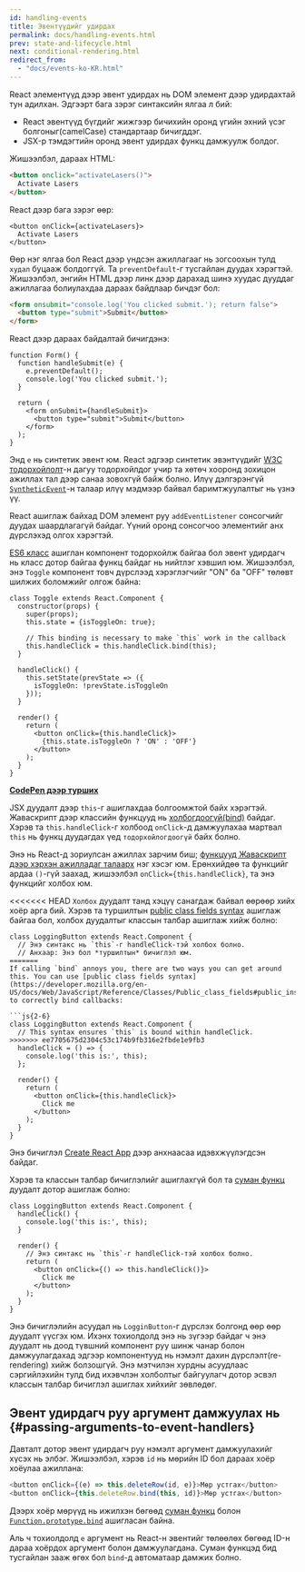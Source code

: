 ```yaml
---
id: handling-events
title: Эвентүүдийг удирдах
permalink: docs/handling-events.html
prev: state-and-lifecycle.html
next: conditional-rendering.html
redirect_from:
  - "docs/events-ko-KR.html"
---
```


React элементүүд дээр эвент удирдах нь DOM элемент дээр удирдахтай тун адилхан. Эдгээрт бага зэрэг синтаксийн ялгаа л бий:

* React эвентүүд бүгдийг жижгээр бичихийн оронд үгийн эхний үсэг болгоныг(camelCase) стандартаар бичигддэг.
* JSX-р тэмдэгтийн оронд эвент удирдах функц дамжуулж болдог.

Жишээлбэл, дараах HTML:

```html
<button onclick="activateLasers()">
  Activate Lasers
</button>
```

React дээр бага зэрэг өөр:


```js{1}
<button onClick={activateLasers}>
  Activate Lasers
</button>
```

Өөр нэг ялгаа бол React дээр үндсэн ажиллагааг нь зогсоохын тулд `худал` буцааж болдоггүй. Та `preventDefault`-г тусгайлан дуудах хэрэгтэй. Жишээлбэл, энгийн HTML дээр линк дээр дарахад шинэ хуудас дууддаг ажиллагаа болиулахдаа дараах байдлаар бичдэг бол:

```html
<form onsubmit="console.log('You clicked submit.'); return false">
  <button type="submit">Submit</button>
</form>
```

React дээр дараах байдалтай бичигдэнэ:

```js{3}
function Form() {
  function handleSubmit(e) {
    e.preventDefault();
    console.log('You clicked submit.');
  }

  return (
    <form onSubmit={handleSubmit}>
      <button type="submit">Submit</button>
    </form>
  );
}
```

Энд `e` нь синтетик эвент юм. React эдгээр синтетик эвэнтүүдийг [W3C тодорхойлолт](https://www.w3.org/TR/DOM-Level-3-Events/)-н дагуу тодорхойлдог учир та хөтөч хооронд зохицон ажиллах тал дээр санаа зовохгүй байж болно. Илүү дэлгэрэнгүй [`SyntheticEvent`](/docs/events.html)-н талаар илүү мэдмээр байвал баримтжуулалтыг нь үзнэ үү.

React ашиглаж байхад DOM элемент руу `addEventListener` сонсогчийг дуудах шаардлагагүй байдаг. Үүний оронд сонсогчоо элементийг анх дүрслэхэд олгох хэрэгтэй.

[ES6 класс](https://developer.mozilla.org/en/docs/Web/JavaScript/Reference/Classes) ашиглан компонент тодорхойлж байгаа бол эвент удирдагч нь класс дотор байгаа функц байдаг нь нийтлэг хэвшил юм. Жишээлбэл, энэ `Toggle` компонент товч дүрслээд хэрэглэгчийг "ON" ба "OFF" төлөвт шилжих боломжийг олгож байна:

```js{6,7,10-14,18}
class Toggle extends React.Component {
  constructor(props) {
    super(props);
    this.state = {isToggleOn: true};

    // This binding is necessary to make `this` work in the callback
    this.handleClick = this.handleClick.bind(this);
  }

  handleClick() {
    this.setState(prevState => ({
      isToggleOn: !prevState.isToggleOn
    }));
  }

  render() {
    return (
      <button onClick={this.handleClick}>
        {this.state.isToggleOn ? 'ON' : 'OFF'}
      </button>
    );
  }
}
```

[**CodePen дээр турших**](https://codepen.io/gaearon/pen/xEmzGg?editors=0010)

JSX дуудалт дээр `this`-г ашиглахдаа болгоомжтой байх хэрэгтэй. Жаваскрипт дээр классийн функцууд нь [холбогдоогүй(bind)](https://developer.mozilla.org/en/docs/Web/JavaScript/Reference/Global_objects/Function/bind) байдаг. Хэрэв та `this.handleClick`-г холбоод `onClick`-д дамжуулахаа мартвал `this` нь функц дуудагдах үед `тодорхойлогдоогүй` байх болно.

Энэ нь React-д зориулсан ажиллах зарчим биш; [функцууд Жаваскрипт дээр хэрхэн ажилладаг талаарх](https://www.smashingmagazine.com/2014/01/understanding-javascript-function-prototype-bind/) нэг хэсэг юм. Ерөнхийдөө та функцийг ардаа `()`-гүй заахад, жишээлбэл `onClick={this.handleClick}`, та энэ функцийг холбох юм.

<<<<<<< HEAD
`Холбох` дуудалт танд хэцүү санагдаж байвал өөрөөр хийх хоёр арга бий. Хэрэв та туршилтын [public class fields syntax](https://babeljs.io/docs/plugins/transform-class-properties/) ашиглаж байгаа бол, холбох дуудалтыг классын талбар ашиглаж хийж болно:

```js{2-6}
class LoggingButton extends React.Component {
  // Энэ синтакс нь `this`-г handleClick-тэй холбох болно.
  // Анхаар: Энэ бол *туршилтын* бичиглэл юм.
=======
If calling `bind` annoys you, there are two ways you can get around this. You can use [public class fields syntax](https://developer.mozilla.org/en-US/docs/Web/JavaScript/Reference/Classes/Public_class_fields#public_instance_fields) to correctly bind callbacks:

```js{2-6}
class LoggingButton extends React.Component {
  // This syntax ensures `this` is bound within handleClick.
>>>>>>> ee7705675d2304c53c174b9fb316e2fbde1e9fb3
  handleClick = () => {
    console.log('this is:', this);
  };

  render() {
    return (
      <button onClick={this.handleClick}>
        Click me
      </button>
    );
  }
}
```

Энэ бичиглэл [Create React App](https://github.com/facebookincubator/create-react-app) дээр анхнаасаа идэвхжүүлэгдсэн байдаг.

Хэрэв та классын талбар бичиглэлийг ашиглахгүй бол та [суман функц](https://developer.mozilla.org/en/docs/Web/JavaScript/Reference/Functions/Arrow_functions) дуудалт дотор ашиглаж болно:

```js{7-9}
class LoggingButton extends React.Component {
  handleClick() {
    console.log('this is:', this);
  }

  render() {
    // Энэ синтакс нь `this`-г handleClick-тэй холбох болно.
    return (
      <button onClick={() => this.handleClick()}>
        Click me
      </button>
    );
  }
}
```

Энэ бичиглэлийн асуудал нь `LogginButton`-г дүрслэх болгонд өөр өөр дуудалт үүсгэх юм. Ихэнх тохиолдолд энэ нь зүгээр байдаг ч энэ дуудалт нь доод түвшний компонент руу шинж чанар болон дамжуулагдахад эдгээр компонентууд нь нэмэлт дахин дүрслэлт(re-rendering) хийж болзошгүй. Энэ мэтчилэн хурдны асуудлаас сэргийлэхийн тулд бид ихэвчлэн холболтыг байгуулагч дотор эсвэл классын талбар бичиглэл ашиглах хийхийг зөвлөдөг.

## Эвент удирдагч руу аргумент дамжуулах нь {#passing-arguments-to-event-handlers}

Давталт дотор эвент удирдагч руу нэмэлт аргумент дамжуулахийг хүсэх нь элбэг. Жишээлбэл, хэрэв `id` нь мөрийн ID бол дараах хоёр хоёулаа ажиллана:

```js
<button onClick={(e) => this.deleteRow(id, e)}>Мөр устгах</button>
<button onClick={this.deleteRow.bind(this, id)}>Мөр устгах</button>
```

Дээрх хоёр мөрүүд нь ижилхэн бөгөөд [суман функц](https://developer.mozilla.org/en-US/docs/Web/JavaScript/Reference/Functions/Arrow_functions) болон [`Function.prototype.bind`](https://developer.mozilla.org/en-US/docs/Web/JavaScript/Reference/Global_objects/Function/bind) ашигласан байна.


Аль ч тохиолдолд `e` аргумент нь React-н эвентийг төлөөлөх бөгөөд ID-н дараа хоёрдох аргумент болон дамжуулагдана. Суман функцэд бид тусгайлан зааж өгөх бол `bind`-д автоматаар дамжих болно.
